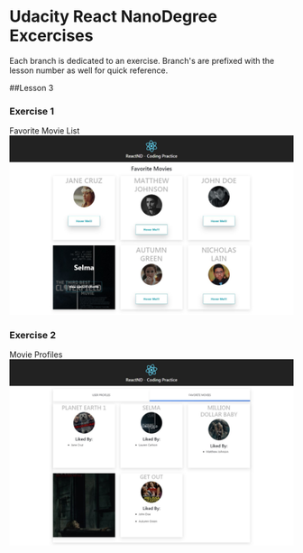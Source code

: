 # Udacity React NanoDegree Excercises
Each branch is dedicated to an exercise.  Branch's are prefixed with the lesson number as well for quick reference.   

##Lesson 3
### Exercise 1
Favorite Movie List 
![alt text](screenshot_ex1.jpg "Logo Title Text 1")

### Exercise 2
Movie Profiles 
![alt text](screenshot_ex2.jpg "Logo Title Text 1")
